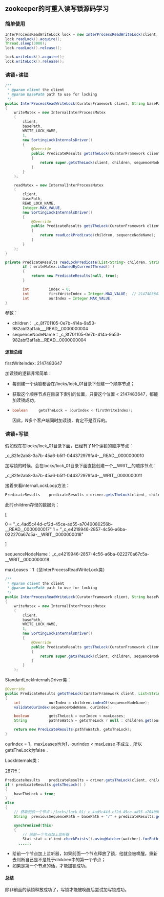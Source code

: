 ## zookeeper的可重入读写锁源码学习

### 简单使用

```java
InterProcessReadWriteLock lock = new InterProcessReadWriteLock(client, "/locks/lock_01");
lock.readLock().acquire();
Thread.sleep(3000);
lock.readLock().release();

lock.writeLock().acquire();
lock.writeLock().release();
```

### 读锁+读锁

```java
/**
 * @param client the client
 * @param basePath path to use for locking
 */
public InterProcessReadWriteLock(CuratorFramework client, String basePath)
{
    writeMutex = new InternalInterProcessMutex
    (
        client,
        basePath,
        WRITE_LOCK_NAME,
        1,
        new SortingLockInternalsDriver()
        {
            @Override
            public PredicateResults getsTheLock(CuratorFramework client, List<String> children, String sequenceNodeName, int maxLeases) throws Exception
            {
                return super.getsTheLock(client, children, sequenceNodeName, maxLeases);
            }
        }
    );

    readMutex = new InternalInterProcessMutex
    (
        client,
        basePath,
        READ_LOCK_NAME,
        Integer.MAX_VALUE,
        new SortingLockInternalsDriver()
        {
            @Override
            public PredicateResults getsTheLock(CuratorFramework client, List<String> children, String sequenceNodeName, int maxLeases) throws Exception
            {
                return readLockPredicate(children, sequenceNodeName);
            }
        }
    );
}
```

```java
private PredicateResults readLockPredicate(List<String> children, String sequenceNodeName) throws Exception {
		if ( writeMutex.isOwnedByCurrentThread() )
        {
            return new PredicateResults(null, true);
        }

        int         index = 0;
        int         firstWriteIndex = Integer.MAX_VALUE;  // 2147483647
        int         ourIndex = Integer.MAX_VALUE;
}
```

参数：

- children： _c_8f701105-0e7b-414a-9a53-982abf3af1ab___READ__0000000004
- sequenceNodeName：_c_8f701105-0e7b-414a-9a53-982abf3af1ab__READ__0000000004

#### 逻辑总结

firstWriteIndex: 2147483647

加读锁的逻辑非常简单：

- 每创建一个读锁都会在/locks/lock_01目录下创建一个顺序节点；

- 获取这个顺序节点在目录下索引的位置，只要这个位置 < 2147483647，都能加读锁成功。

- ```java
  boolean     getsTheLock = (ourIndex < firstWriteIndex);
  ```

  因此，N多个客户端同时加读锁，肯定不是互斥的。

### 读锁+写锁

假如现在在locks/lock_01目录下面，已经有了N个读锁的顺序节点：

_c_82fe2ab8-3a7b-45a6-b5ff-044372979fa4-__READ__0000000010

加写锁的时候，会在locks/lock_01目录下面直接创建一个__WRIT__的顺序节点：

_c_82fe2ab8-3a7b-45a6-b5ff-044372979fa4-__WRIT__0000000011

接着来看internalLockLoop方法：

```java
PredicateResults    predicateResults = driver.getsTheLock(client, children, sequenceNodeName, maxLeases);
```

此时children存储的数据为：

[	

0 = "_c_4ad5c44d-cf2d-45ce-ad55-a7040080256b-__READ__0000000017"
1 = "_c_e4219946-2857-4c56-a6ba-022270a67c5a-__WRIT__0000000018"

]

sequenceNodeName：_c_e4219946-2857-4c56-a6ba-022270a67c5a-__WRIT__0000000018

maxLeases：1（见InterProcessReadWriteLock类）

```java
/**
 * @param client the client
 * @param basePath path to use for locking
 */
public InterProcessReadWriteLock(CuratorFramework client, String basePath)
{
    writeMutex = new InternalInterProcessMutex
    (
        client,
        basePath,
        WRITE_LOCK_NAME,
        1,
        new SortingLockInternalsDriver()
        {
            @Override
            public PredicateResults getsTheLock(CuratorFramework client, List<String> children, String sequenceNodeName, int maxLeases) throws Exception
            {
                return super.getsTheLock(client, children, sequenceNodeName, maxLeases);
            }
        }
    );
```

StandardLockInternalsDriver类：

```java
@Override
public PredicateResults getsTheLock(CuratorFramework client, List<String> children, String sequenceNodeName, int maxLeases) throws Exception
{
    int             ourIndex = children.indexOf(sequenceNodeName);
    validateOurIndex(sequenceNodeName, ourIndex);

    boolean         getsTheLock = ourIndex < maxLeases;
    String          pathToWatch = getsTheLock ? null : children.get(ourIndex - maxLeases);

    return new PredicateResults(pathToWatch, getsTheLock);
}
```

ourIndex = 1，maxLeases也为1，ourIndex < maxLease 不成立，所以getsTheLock为false：

LockInternals类：

287行：

```java
PredicateResults    predicateResults = driver.getsTheLock(client, children, sequenceNodeName, maxLeases);
if ( predicateResults.getsTheLock() )
{
    haveTheLock = true;
}
else
{
    // 获取到前一个节点：/locks/lock_01/_c_4ad5c44d-cf2d-45ce-ad55-a7040080256b-__READ__0000000017
    String  previousSequencePath = basePath + "/" + predicateResults.getPathToWatch();

    synchronized(this)
    {
        // 给前一个节点加上监听器
        Stat stat = client.checkExists().usingWatcher(watcher).forPath(previousSequencePath);
      ......
```

- 给前一个节点加上监听器，如果前面一个节点释放了锁，他就会被唤醒，重新去判断自己是不是处于children中的第一个节点；
- 如果是第一个节点的话，才能加锁成功。

#### 总结

除非前面的读锁释放成功了，写锁才能被唤醒后尝试加写锁成功。